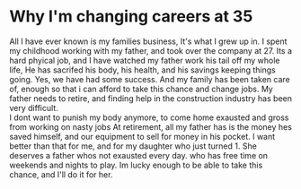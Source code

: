 # Why I'm changing careers at 35

All I have ever known is my families business, It's what I grew up in.
I spent my childhood working with my father, and took over the company at 27.
Its a hard phyical job, and I have watched my father work his tail off my whole life,
He has sacrifed his body, his health, and his savings keeping things going.
Yes, we have had some success. And my family has been taken care of, enough so that i can afford to take this chance and change jobs.
My father needs to retire, and finding help in the construction industry has been very difficult.  
I dont want to punish my body anymore, to come home exausted and gross from working on nasty jobs
At retirement, all my father has is the money hes saved himself, and our equipment to sell for money in his pocket.
I want better than that for me, and for my daughter who just turned 1.  She deserves a father whos not exausted every day. who has free time on weekends and nights to play.
Im lucky enough to be able to take this chance, and I'll do it for her.
